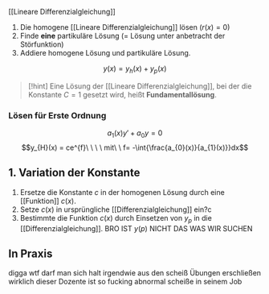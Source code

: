 [[Lineare Differenzialgleichung]]

1. Die homogene [[Lineare Differenzialgleichung]] lösen ($r(x) = 0$)
2. Finde **eine** partikuläre Lösung (= Lösung unter anbetracht der Störfunktion)
3. Addiere homogene Lösung und partikuläre Lösung.

$$y(x) = y_{h}(x) + y_{p}(x)$$

> [!hint] Eine Lösung der [[Lineare Differenzialgleichung]], bei der die Konstante $C = 1$ gesetzt wird, heißt **Fundamentallösung**.

### Lösen für Erste Ordnung
$$a_{1}(x)y' + a_{0}y = 0$$
$$y_{H}(x) = ce^{f}\ \ \ \ mit\ \ f= -\int{\frac{a_{0}(x)}{a_{1}(x)}}dx$$

## 1. Variation der Konstante
1. Ersetze die Konstante $c$ in der homogenen Lösung durch eine [[Funktion]] $c(x)$.
2. Setze $c(x)$ in ursprüngliche [[Differenzialgleichung]] ein?c
3. Bestimmte die Funktion $c(x)$ durch Einsetzen von $y_{p}$ in die [[Differenzialgleichung]]. BRO IST $y(p)$ NICHT DAS WAS WIR SUCHEN


## In Praxis
digga wtf darf man sich halt irgendwie aus den scheiß Übungen erschließen wirklich dieser Dozente ist so fucking abnormal scheiße in seinem Job